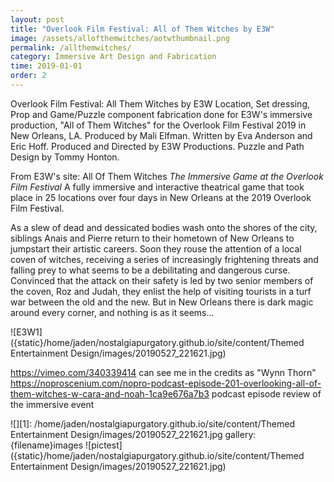 ```yaml
---
layout: post
title: "Overlook Film Festival: All of Them Witches by E3W"
image: /assets/allofthemwitches/aotwthumbnail.png
permalink: /allthemwitches/
category: Immersive Art Design and Fabrication
time: 2019-01-01
order: 2
---
```


Overlook Film Festival: All Them Witches by E3W
Location, Set dressing, Prop and Game/Puzzle component fabrication done for E3W's immersive production, "All of Them Witches" for the Overlook Film Festival 2019 in New Orleans, LA. 
Produced by Mali Elfman. Written by Eva Anderson and Eric Hoff. Produced and Directed by E3W Productions. Puzzle and Path Design by Tommy Honton. 

From E3W's site:
All Of Them Witches
*The Immersive Game at the Overlook Film Festival*
A fully immersive and interactive theatrical game that took place in 25 locations over four days in New Orleans at the 2019 Overlook Film Festival.

As a slew of dead and dessicated bodies wash onto the shores of the city, siblings Anais and Pierre return to their hometown of New Orleans to jumpstart their artistic careers. Soon they rouse the attention of a local coven of witches, receiving a series of increasingly frightening threats and falling prey to what seems to be a debilitating and dangerous curse. Convinced that the attack on their safety is led by two senior members of the coven, Roz and Judah, they enlist the help of visiting tourists in a turf war between the old and the new. But in New Orleans there is dark magic around every corner, and nothing is as it seems...



![E3W1]({static}/home/jaden/nostalgiapurgatory.github.io/site/content/Themed Entertainment Design/images/20190527_221621.jpg)


https://vimeo.com/340339414 can see me in the credits as "Wynn Thorn"
https://noproscenium.com/nopro-podcast-episode-201-overlooking-all-of-them-witches-w-cara-and-noah-1ca9e676a7b3 
podcast episode review of the immersive event

![][1]: /home/jaden/nostalgiapurgatory.github.io/site/content/Themed Entertainment Design/images/20190527_221621.jpg
gallery: {filename}images
![pictest]({static}/home/jaden/nostalgiapurgatory.github.io/site/content/Themed Entertainment Design/images/20190527_221621.jpg)